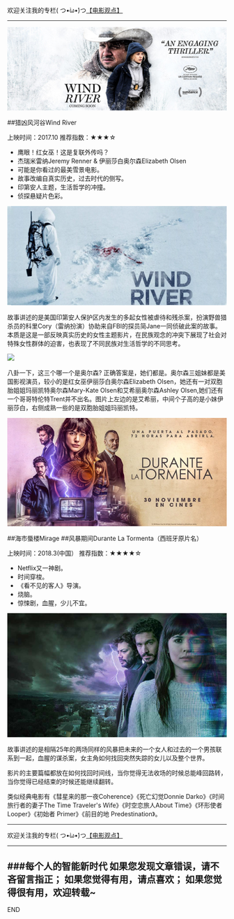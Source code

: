 欢迎关注我的专栏( つ•̀ω•́)つ[【电影观点】](https://www.jianshu.com/c/0c717dc93bed)

---

![](imgs/4324074-43adec8e80f5502f.png?imageMogr2/auto-orient/strip%7CimageView2/2/w/1240)

##猎凶风河谷Wind River

上映时间：2017.10
推荐指数：★★★☆

- 鹰眼！红女巫！这是复联外传吗？
- 杰瑞米雷纳Jeremy Renner & 伊丽莎白奥尔森Elizabeth  Olsen
- 可能是你看过的最美雪景电影。
- 故事改编自真实历史，过去时代的侧写。
- 印第安人主题，生活哲学的冲撞。
- 侦探悬疑片色彩。

![](imgs/4324074-c1d145f815683f79.png?imageMogr2/auto-orient/strip%7CimageView2/2/w/1240)

故事讲述的是美国印第安人保护区内发生的多起女性被虐待和残杀案，扮演野兽猎杀员的科里Cory（雷纳扮演）协助来自FBI的探员简Jane一同侦破此案的故事。本质是这是一部反映真实历史的女性主题影片，在民族观念的冲突下展现了社会对特殊女性群体的迫害，也表现了不同民族对生活哲学的不同思考。

![](imgs/4324074-84d810786edb4869.png?imageMogr2/auto-orient/strip%7CimageView2/2/w/1240)

八卦一下，这三个哪一个是奥尔森?
正确答案是，她们都是。奥尔森三姐妹都是美国影视演员，较小的是红女巫伊丽莎白奥尔森Elizabeth Olsen，她还有一对双胞胎姐姐玛丽凯特奥尔森Mary-Kate Olsen和艾希丽奥尔森Ashley Olsen,她们还有一个哥哥特伦特Trent并不出名。图片上左边的是艾希丽，中间个子高的是小妹伊丽莎白，右侧成熟一些的是双胞胎姐姐玛丽凯特。


![](imgs/4324074-3fd4a75e21f2b598.png?imageMogr2/auto-orient/strip%7CimageView2/2/w/1240)


##海市蜃楼Mirage
##风暴期间Durante La Tormenta（西班牙原片名）

上映时间：2018.3(中国）
推荐指数：★★★★☆

-  Netflix又一神剧。
- 时间穿梭。
- 《看不见的客人》导演。
- 烧脑。
- 惊悚剧，血腥，少儿不宜。

![](imgs/4324074-bc4b00052398ec1b.png?imageMogr2/auto-orient/strip%7CimageView2/2/w/1240)

故事讲述的是相隔25年的两场同样的风暴把未来的一个女人和过去的一个男孩联系到一起，血腥的谋杀案，女主角如何找回突然失踪的女儿以及整个世界。

影片的主要篇幅都放在如何找回时间线，当你觉得无法收场的时候总能峰回路转，当你觉得已经结束的时候还能继续翻转。

类似经典电影有《彗星来的那一夜Coherence》《死亡幻觉Donnie Darko》《时间旅行者的妻子The Time Traveler's Wife》《时空恋旅人About Time》《环形使者Looper》《初始者 Primer》《前目的地 Predestination》。


---
欢迎关注我的专栏( つ•̀ω•́)つ[【电影观点】](https://www.jianshu.com/c/0c717dc93bed)

---
###每个人的智能新时代
如果您发现文章错误，请不吝留言指正；
如果您觉得有用，请点喜欢；
如果您觉得很有用，欢迎转载~
---
END